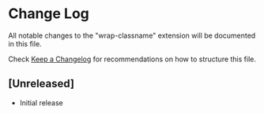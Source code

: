 # Change Log

All notable changes to the "wrap-classname" extension will be documented in this file.

Check [Keep a Changelog](http://keepachangelog.com/) for recommendations on how to structure this file.

## [Unreleased]

- Initial release